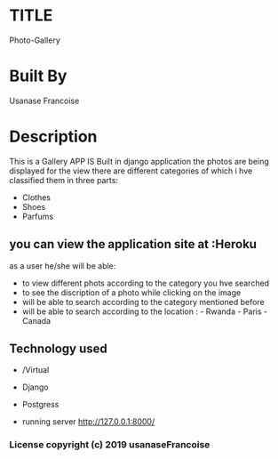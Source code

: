# TITLE
Photo-Gallery
# Built By
 Usanase Francoise
# Description 

This is a Gallery APP  IS Built in django application  the photos are being displayed for the view
there are different categories of which i hve classified them in three parts:
- Clothes
- Shoes
- Parfums

## you can view the application site at :Heroku

as a user he/she will be able:
- to view different phots according to the category you hve searched
- to see the discription of a photo while clicking on the image
- will be able to search according to the category mentioned before
- will be able to search according to the location :
        - Rwanda
        - Paris
        - Canada
        
        
## Technology used
- /Virtual
- Django
- Postgress

- running server http://127.0.0.1:8000/

### License copyright (c) 2019 usanaseFrancoise
